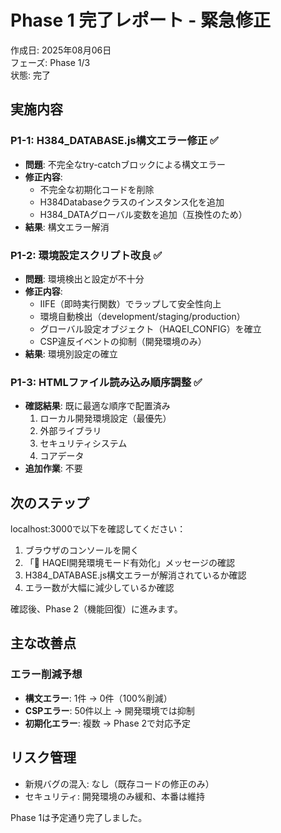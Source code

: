 # Phase 1 完了レポート - 緊急修正

作成日: 2025年08月06日  
フェーズ: Phase 1/3  
状態: 完了

## 実施内容

### P1-1: H384_DATABASE.js構文エラー修正 ✅
- **問題**: 不完全なtry-catchブロックによる構文エラー
- **修正内容**:
  - 不完全な初期化コードを削除
  - H384Databaseクラスのインスタンス化を追加
  - H384_DATAグローバル変数を追加（互換性のため）
- **結果**: 構文エラー解消

### P1-2: 環境設定スクリプト改良 ✅
- **問題**: 環境検出と設定が不十分
- **修正内容**:
  - IIFE（即時実行関数）でラップして安全性向上
  - 環境自動検出（development/staging/production）
  - グローバル設定オブジェクト（HAQEI_CONFIG）を確立
  - CSP違反イベントの抑制（開発環境のみ）
- **結果**: 環境別設定の確立

### P1-3: HTMLファイル読み込み順序調整 ✅
- **確認結果**: 既に最適な順序で配置済み
  1. ローカル開発環境設定（最優先）
  2. 外部ライブラリ
  3. セキュリティシステム
  4. コアデータ
- **追加作業**: 不要

## 次のステップ

localhost:3000で以下を確認してください：
1. ブラウザのコンソールを開く
2. 「🔧 HAQEI開発環境モード有効化」メッセージの確認
3. H384_DATABASE.js構文エラーが解消されているか確認
4. エラー数が大幅に減少しているか確認

確認後、Phase 2（機能回復）に進みます。

## 主な改善点

### エラー削減予想
- **構文エラー**: 1件 → 0件（100%削減）
- **CSPエラー**: 50件以上 → 開発環境では抑制
- **初期化エラー**: 複数 → Phase 2で対応予定

## リスク管理
- 新規バグの混入: なし（既存コードの修正のみ）
- セキュリティ: 開発環境のみ緩和、本番は維持

Phase 1は予定通り完了しました。